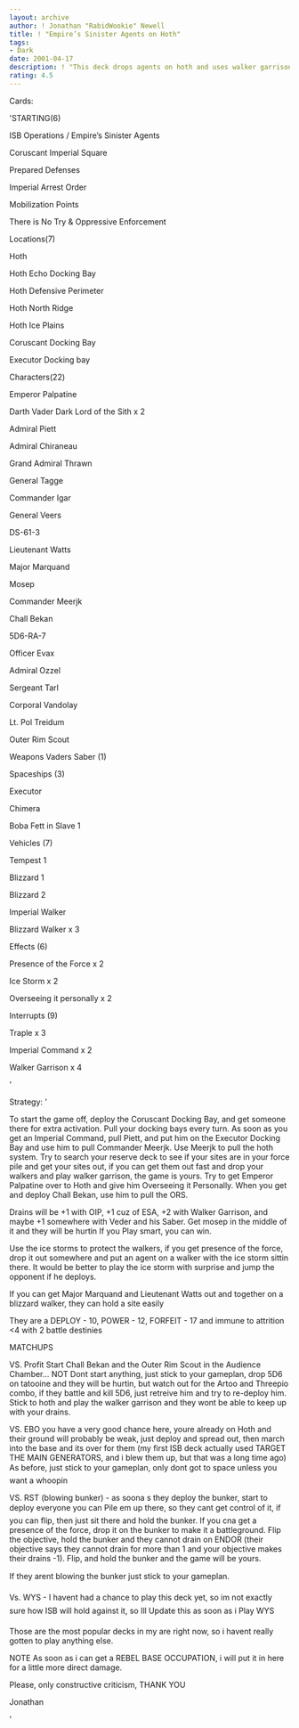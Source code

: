 ```yaml
---
layout: archive
author: ! Jonathan "RabidWookie" Newell
title: ! "Empire’s Sinister Agents on Hoth"
tags:
- Dark
date: 2001-04-17
description: ! "This deck drops agents on hoth and uses walker garrisons to boost drains."
rating: 4.5
---
```

Cards: 

'STARTING(6)

ISB Operations / Empire’s Sinister Agents

Coruscant Imperial Square

Prepared Defenses

Imperial Arrest Order

Mobilization Points

There is No Try & Oppressive Enforcement


Locations(7)

Hoth

Hoth Echo Docking Bay

Hoth Defensive Perimeter

Hoth North Ridge

Hoth Ice Plains

Coruscant Docking Bay

Executor Docking bay


Characters(22)

Emperor Palpatine

Darth Vader Dark Lord of the Sith x 2

Admiral Piett

Admiral Chiraneau

Grand Admiral Thrawn

General Tagge

Commander Igar

General Veers

DS-61-3

Lieutenant Watts

Major Marquand

Mosep

Commander Meerjk

Chall Bekan

5D6-RA-7

Officer Evax

Admiral Ozzel

Sergeant Tarl

Corporal Vandolay

Lt. Pol Treidum

Outer Rim Scout


Weapons Vaders Saber (1)


Spaceships (3)

Executor

Chimera

Boba Fett in Slave 1


Vehicles (7)

Tempest 1

Blizzard 1

Blizzard 2

Imperial Walker

Blizzard Walker x 3


Effects (6)

Presence of the Force x 2

Ice Storm x 2

Overseeing it personally x 2


Interrupts (9)

Traple x 3

Imperial Command x 2

Walker Garrison x 4



'

Strategy: '

To start the game off, deploy the Coruscant Docking Bay, and get someone there for extra activation.  Pull your docking bays every turn. As soon as you get an Imperial Command, pull Piett, and put him on the Executor Docking Bay and use him to pull Commander Meerjk.  Use Meerjk to pull the hoth system.  Try to search your reserve deck to see if your sites are in your force pile and get your sites out, if you can get them out fast and drop your walkers and play walker garrison, the game is yours.  Try to get Emperor Palpatine over to Hoth and give him Overseeing it Personally.  When you get and deploy Chall Bekan, use him to pull the ORS.  


Drains will be +1 with OIP, +1 cuz of ESA, +2 with Walker Garrison, and maybe +1 somewhere with Veder and his Saber.  Get mosep in the middle of it and they will be hurtin If you Play smart, you can win.


Use the ice storms to protect the walkers, if you get presence of the force, drop it out somewhere and put an agent on a walker with the ice storm sittin there.  It would be better to play the ice storm with surprise and jump the opponent if he deploys. 


If you can get Major Marquand and Lieutenant Watts out and together on a blizzard walker, they can hold a site easily

They are a DEPLOY - 10, POWER - 12, FORFEIT - 17 and immune to attrition <4 with 2 battle destinies


MATCHUPS

VS. Profit Start Chall Bekan and the Outer Rim Scout in the Audience Chamber... NOT  Dont start anything, just stick to your gameplan, drop 5D6 on tatooine and they will be hurtin, but watch out for the Artoo and Threepio combo, if they battle and kill 5D6, just retreive him and try to re-deploy him. Stick to hoth and play the walker garrison and they wont be able to keep up with your drains. 


VS. EBO you have a very good chance here, youre already on Hoth and their ground will probably be weak, just deploy and spread out, then march into the base and its over for them (my first ISB deck actually used TARGET THE MAIN GENERATORS, and i blew them up, but that was a long time ago)  As before, just stick to your gameplan, only dont got to space unless you want a whoopin


VS. RST (blowing bunker) - as soona s they deploy the bunker, start to deploy everyone you can Pile em up there, so they cant get control of it, if you can flip, then just sit there and hold the bunker.  If you cna get a presence of the force, drop it on the bunker to make it a battleground.  Flip the objective, hold the bunker and they cannot drain on ENDOR (their objective says they cannot drain for more than 1 and your objective makes their drains -1).  Flip, and hold the bunker and the game will be yours.

If they arent blowing the bunker just stick to your gameplan.


Vs. WYS - I havent had a chance to play this deck yet, so im not exactly sure how ISB will hold against it, so Ill Update this as soon as i Play WYS


Those are the most popular decks in my are right now, so i havent really gotten to play anything else.


NOTE As soon as i can get a REBEL BASE OCCUPATION, i will put it in here for a little more direct damage.  


Please, only constructive criticism, THANK YOU


Jonathan







'